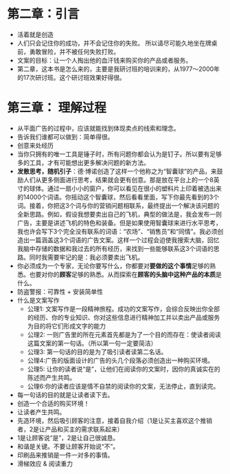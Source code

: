 # 第二章：引言
- 活着就是创造
- 人们只会记住你的成功，并不会记住你的失败。 所以请尽可能久地坐在牌桌前，勇敢冒险，并不被任何失败打败。
- 文案的目标：让一个人掏出他的血汗钱来购买你的产品或者服务。
- 第二章，这本书是怎么来的，主要是我研讨班的培训来的，从1977～2000年的17次研讨班。这个研讨班效果好得很。
# 第三章： 理解过程
- 从平面广告的过程中，应该就能找到体现卖点的线索和理念。
- 告诉我们谁都可以做到：简单得很。
- 创意来处经历
- 当你只拥有的唯一工具是锤子时，所有问题你都会认为是钉子。所以要有足够多的工具，才有可能想出更多解决问题的新方法。
- **发散思考，随机引子**：德·博诺创造了这样一个他称之为“智囊球”的产品，来鼓励人们从更多侧面进行思考，结果就会更有创意。那是放在平台上的一个8英寸的球体。通过一扇小小的窗户，你可以看见在很小的塑料片上印着被选出来的14000个词语。你摇动这个智囊球，然后看看里面，写下你最先看到的3个词。接着，你把这3个词与你的营销问题相联系，最终提出一个解决该问题的全新思路。例如，假设我想要卖出自己的飞机，典型的做法是，我会发布一则广告，主要是讲述飞机的特色和装备。但是如果使用智囊球来进行水平思考，我也许会写下3个完全没有联系的词语：“农场”、“销售员”和“同情”。我必须创造出一篇涵盖这3个词语的广告文案。这样一个过程会迫使我搜索大脑，回忆我脑中存储的数据和我过去的所有经历，来找到一些能够联系这3个词语的思路。同时我需要牢记的是：我必须要卖出飞机。 
- 你必须成为一个专家，无论你要写什么，你都要对**要做的这个事情**足够的熟悉。也要对你的**顾客**足够的熟悉。从而探索在**顾客的头脑中这种产品的本质**是什么。
- 防盗警报：可靠性 + 安装简单性
- 什么是文案写作
	- 公理1:     文案写作是一段精神旅程。成功的文案写作，会综合反映出你全部的经历、你的专业知识、你对这些信息进行精神加工并以卖出产品或服务为目的将它们形成文字的能力
	- 公理2: 一则广告里的所在元素首先都是为了一个目的而存在：使读者阅读这篇文案的第一句话。（所以第一句一定要简洁）
	- 公理3: 第一句话的目的是为了吸引读者读第二名话。
	- 公理4:广告的版面设计的广告的头几个段落必须创造出一种购买环境。
	- 公理5: 让你的读者说“是”，让他们在阅读你的文案时，因你的真诚实在的陈述而产生共鸣。
	- 公理6:你的读者应该是情不自禁的阅读你的文案，无法停止，直到读完。
- 每一句话的目的就是让读者读下去。
- 创造一个合适的购买环境！
- 让读者产生共鸣。
- 先造环境，然后吸引顾客的注意，接着自我介绍（1是让买主喜欢这个推销者，2是让产品和买主的需求联系起来）
- 1是让顾客说“是”，2是让自己很诚恳。
- 和谐是关键。不要让顾客开始说“不”。
- 印刷品来推销是一件一对多的事情。
- 滑梯效应 & 阅读重力